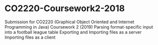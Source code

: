 # CO2220-Coursework2-2018
Submission for CO2220 (Graphical Object Oriented and Internet Programming in Java) Coursework 2 (2019)
Parsing format-specific input into a football league table
Exporting and Importing files as a server
Importing files as a client
